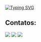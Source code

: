 [![Typing SVG](https://readme-typing-svg.herokuapp.com/?color=38bdae&size=35&center=true&vCenter=true&width=1000&lines=Olá!;Meu+nome+é+Natã+Corrêa;Eu+tenho+22+anos;Estudo+Análise+e+Desenvolvimento+de+Sistemas;Seja+Bem+vindo(a)+:%29;Hello!;My+name+is+Natã+Corrêa;I'm+22+years+old;I'm+from+Brazil;I'm+studying+analysis+and+systems+development;Be+Welcome!+:%29)](https://git.io/typing-svg)




## Contatos:

<div>
<a href="https://instagram.com/natacfig" target="_blank"><img loading="lazy" src="https://img.shields.io/badge/-Instagram-%23E4405F?style=for-the-badge&logo=instagram&logoColor=white" target="_blank"></a>
<a href = "devnatacfig@hotmail.com"><img loading="lazy" src="https://img.shields.io/badge/Gmail-D14836?style=for-the-badge&logo=gmail&logoColor=white" target="_blank"></a>
<a href="https://www.linkedin.com/in/natã-corrêa-figueiredo-dev" target="_blank"><img loading="lazy" src="https://img.shields.io/badge/-LinkedIn-%230077B5?style=for-the-badge&logo=linkedin&logoColor=white" target="_blank"></a>   
</div>
